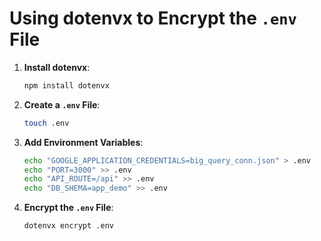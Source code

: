 # Using dotenvx to Encrypt the `.env` File

1. **Install dotenvx**:
   ```bash
   npm install dotenvx
   ```

2. **Create a `.env` File**:
   ```bash
   touch .env
   ```

3. **Add Environment Variables**:
   ```bash
   echo "GOOGLE_APPLICATION_CREDENTIALS=big_query_conn.json" > .env
   echo "PORT=3000" >> .env
   echo "API_ROUTE=/api" >> .env
   echo "DB_SHEMA=app_demo" >> .env
   ```

4. **Encrypt the `.env` File**:
   ```bash
   dotenvx encrypt .env
